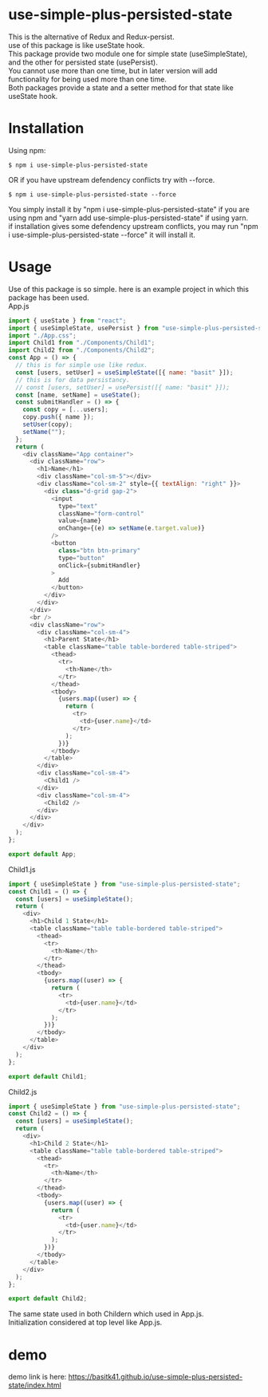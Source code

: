 # use-simple-plus-persisted-state

This is the alternative of Redux and Redux-persist.<br />
use of this package is like useState hook.<br />
This package provide two module one for simple state (useSimpleState), and the other for persisted state (usePersist). <br />
You cannot use more than one time, but in later version will add functionality for being used more than one time.<br />
Both packages provide a state and a setter method for that state like useState hook.<br />
# Installation
Using npm:
```shell
$ npm i use-simple-plus-persisted-state
```
OR
if you have upstream defendency conflicts try with --force.
```shell
$ npm i use-simple-plus-persisted-state --force
```
You simply install it by "npm i use-simple-plus-persisted-state" if you are using npm and "yarn add use-simple-plus-persisted-state" if using yarn.<br />
if installation gives some defendency upstream conflicts, you may run "npm i use-simple-plus-persisted-state --force" it will install it.<br />
# Usage
Use of this package is so simple. here is an example project in which this package has been used.<br />
App.js
```js
import { useState } from "react";
import { useSimpleState, usePersist } from "use-simple-plus-persisted-state";
import "./App.css";
import Child1 from "./Components/Child1";
import Child2 from "./Components/Child2";
const App = () => {
  // this is for simple use like redux.
  const [users, setUser] = useSimpleState([{ name: "basit" }]);
  // this is for data persistancy.
  // const [users, setUser] = usePersist([{ name: "basit" }]);
  const [name, setName] = useState();
  const submitHandler = () => {
    const copy = [...users];
    copy.push({ name });
    setUser(copy);
    setName("");
  };
  return (
    <div className="App container">
      <div className="row">
        <h1>Name</h1>
        <div className="col-sm-5"></div>
        <div className="col-sm-2" style={{ textAlign: "right" }}>
          <div class="d-grid gap-2">
            <input
              type="text"
              className="form-control"
              value={name}
              onChange={(e) => setName(e.target.value)}
            />
            <button
              class="btn btn-primary"
              type="button"
              onClick={submitHandler}
            >
              Add
            </button>
          </div>
        </div>
      </div>
      <br />
      <div className="row">
        <div className="col-sm-4">
          <h1>Parent State</h1>
          <table className="table table-bordered table-striped">
            <thead>
              <tr>
                <th>Name</th>
              </tr>
            </thead>
            <tbody>
              {users.map((user) => {
                return (
                  <tr>
                    <td>{user.name}</td>
                  </tr>
                );
              })}
            </tbody>
          </table>
        </div>
        <div className="col-sm-4">
          <Child1 />
        </div>
        <div className="col-sm-4">
          <Child2 />
        </div>
      </div>
    </div>
  );
};

export default App;
```
Child1.js
```js
import { useSimpleState } from "use-simple-plus-persisted-state";
const Child1 = () => {
  const [users] = useSimpleState();
  return (
    <div>
      <h1>Child 1 State</h1>
      <table className="table table-bordered table-striped">
        <thead>
          <tr>
            <th>Name</th>
          </tr>
        </thead>
        <tbody>
          {users.map((user) => {
            return (
              <tr>
                <td>{user.name}</td>
              </tr>
            );
          })}
        </tbody>
      </table>
    </div>
  );
};

export default Child1;
```
Child2.js
```js
import { useSimpleState } from "use-simple-plus-persisted-state";
const Child2 = () => {
  const [users] = useSimpleState();
  return (
    <div>
      <h1>Child 2 State</h1>
      <table className="table table-bordered table-striped">
        <thead>
          <tr>
            <th>Name</th>
          </tr>
        </thead>
        <tbody>
          {users.map((user) => {
            return (
              <tr>
                <td>{user.name}</td>
              </tr>
            );
          })}
        </tbody>
      </table>
    </div>
  );
};

export default Child2;
```
The same state used in both Childern which used in App.js.<br />
Initialization considered at top level like App.js.<br />
# demo
demo link is here: https://basitk41.github.io/use-simple-plus-persisted-state/index.html
